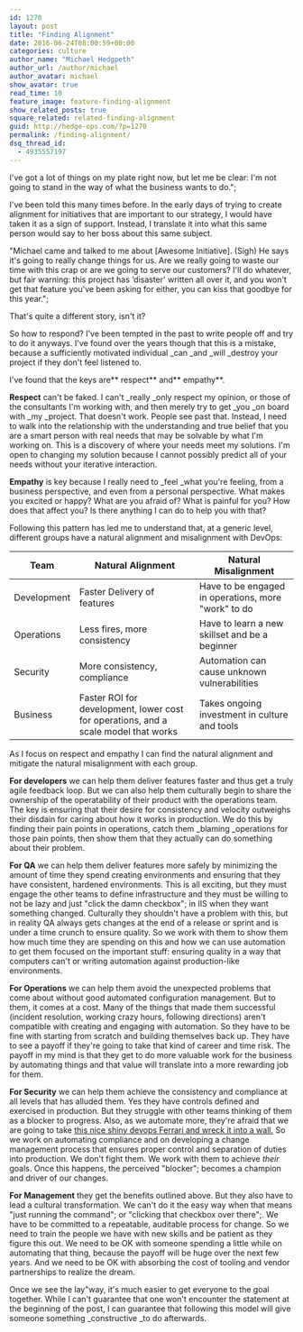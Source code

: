 ```yaml
---
id: 1270
layout: post
title: "Finding Alignment"
date: 2016-06-24T08:00:59+00:00
categories: culture
author_name: "Michael Hedgpeth"
author_url: /author/michael
author_avatar: michael
show_avatar: true
read_time: 10
feature_image: feature-finding-alignment 
show_related_posts: true
square_related: related-finding-alignment
guid: http://hedge-ops.com/?p=1270
permalink: /finding-alignment/
dsq_thread_id:
  - 4935557197
---
```

I've got a lot of things on my plate right now, but let me be clear: I'm not going to stand in the way of what the business wants to do.";

I've been told this many times before. In the early days of trying to create alignment for initiatives that are important to our strategy, I would have taken it as a sign of support. Instead, I translate it into what this same person would say to her boss about this same subject.

"Michael came and talked to me about [Awesome Initiative]. (Sigh) He says it's going to really change things for us. Are we really going to waste our time with this crap or are we going to serve our customers? I'll do whatever, but fair warning: this project has &#8216;disaster' written all over it, and you won't get that feature you've been asking for either, you can kiss that goodbye for this year.";

That's quite a different story, isn't it?

So how to respond? I've been tempted in the past to write people off and try to do it anyways. I've found over the years though that this is a mistake, because a sufficiently motivated individual _can _and _will _destroy your project if they don't feel listened to.

I've found that the keys are** respect** and** empathy**.<!--more-->

**Respect** can't be faked. I can't _really _only respect my opinion, or those of the consultants I'm working with, and then merely try to get _you _on board with _my _project. That doesn't work. People see past that. Instead, I need to walk into the relationship with the understanding and true belief that you are a smart person with real needs that may be solvable by what I'm working on. This is a discovery of where your needs meet my solutions. I'm open to changing my solution because I cannot possibly predict all of your needs without your iterative interaction.

**Empathy** is key because I really need to _feel _what you're feeling, from a business perspective, and even from a personal perspective. What makes you excited or happy? What are you afraid of? What is painful for you? How does that affect you? Is there anything I can do to help you with that?

Following this pattern has led me to understand that, at a generic level, different groups have a natural alignment and misalignment with DevOps:

| Team        | Natural Alignment                                                                   | Natural Misalignment                                |
|-------------|-------------------------------------------------------------------------------------|-----------------------------------------------------|
| Development | Faster Delivery of features                                                         | Have to be engaged in operations, more "work" to do |
| Operations  | Less fires, more consistency                                                        | Have to learn a new skillset and be a beginner      |
| Security    | More consistency, compliance                                                        | Automation can cause unknown vulnerabilities        |
| Business    | Faster ROI for development, lower cost for operations, and a scale model that works | Takes ongoing investment in culture and tools       |

As I focus on respect and empathy I can find the natural alignment and mitigate the natural misalignment with each group.

**For developers** we can help them deliver features faster and thus get a truly agile feedback loop. But we can also help them culturally begin to share the ownership of the operatability of their product with the operations team. The key is ensuring that their desire for consistency and velocity outweighs their disdain for caring about how it works in production. We do this by finding their pain points in operations, catch them _blaming _operations for those pain points, then show them that they actually can do something about their problem.

**For QA** we can help them deliver features more safely by minimizing the amount of time they spend creating environments and ensuring that they have consistent, hardened environments. This is all exciting, but they must engage the other teams to define infrastructure and they must be willing to not be lazy and just "click the damn checkbox"; in IIS when they want something changed. Culturally they shouldn't have a problem with this, but in reality QA always gets changes at the end of a release or sprint and is under a time crunch to ensure quality. So we work with them to show them how much time they are spending on this and how we can use automation to get them focused on the important stuff: ensuring quality in a way that computers can't or writing automation against production-like environments.

**For Operations** we can help them avoid the unexpected problems that come about without good automated configuration management. But to them, it comes at a cost. Many of the things that made them successful (incident resolution, working crazy hours, following directions) aren't compatible with creating and engaging with automation. So they have to be fine with starting from scratch and building themselves back up. They have to see a payoff if they're going to take that kind of career and time risk. The payoff in my mind is that they get to do more valuable work for the business by automating things and that value will translate into a more rewarding job for them.

**For Security** we can help them achieve the consistency and compliance at all levels that has alluded them. Yes they have controls defined and exercised in production. But they struggle with other teams thinking of them as a blocker to progress. Also, as we automate more, they're afraid that we are going to take [this nice shiny devops Ferrari and wreck it into a wall.](http://www.dailymail.co.uk/news/article-3022707/Worst-valet-Hapless-garage-attendant-destroys-300-000-Ferrari-599-GTO-bringing-round-owners-hit-accelerator-instead-brake.html) So we work on automating compliance and on developing a change management process that ensures proper control and separation of duties into production. We don't fight them. We work with them to achieve _their_ goals. Once this happens, the perceived "blocker"; becomes a champion and driver of our changes.

**For Management** they get the benefits outlined above. But they also have to lead a cultural transformation. We can't do it the easy way when that means "just running the command"; or "clicking that checkbox over there";. We have to be committed to a repeatable, auditable process for change. So we need to train the people we have with new skills and be patient as they figure this out. We need to be OK with someone spending a little while on automating that thing, because the payoff will be huge over the next few years. And we need to be OK with absorbing the cost of tooling and vendor partnerships to realize the dream.

Once we see the lay"way, it's much easier to get everyone to the goal together. While I can't guarantee that one won't encounter the statement at the beginning of the post, I can guarantee that following this model will give someone something _constructive _to do afterwards.